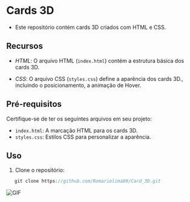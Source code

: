 # Cards 3D

- Este repositório contém cards 3D criados com HTML e CSS.


## Recursos

- *HTML*: O arquivo HTML (`index.html`) contém a estrutura básica dos cards 3D.

- *CSS*: O arquivo CSS (`styles.css`) define a aparência dos cards 3D., incluindo o posicionamento, a animação de Hover.

## Pré-requisitos

Certifique-se de ter os seguintes arquivos em seu projeto:

- `index.html`: A marcação HTML para os cards 3D.
- `styles.css`: Estilos CSS para personalizar a aparência.

## Uso

1. Clone o repositório:

```js
   git clone https://github.com/Romariolima99/Card_3D.git

 ```
<img src="https://i.imgur.com/UnzvdLZ.png" alt="GIF" data-canonical-src="https://i.imgur.com/UnzvdLZ.png" style="max-width: 50%;">